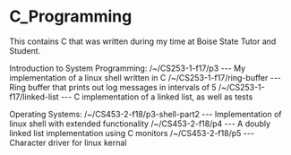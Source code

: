 # C_Programming
This contains C that was written during my time at Boise State Tutor and Student.

Introduction to System Programming:
/~/CS253-1-f17/p3 --- My implementation of a linux shell written in C
/~/CS253-1-f17/ring-buffer --- Ring buffer that prints out log messages in intervals of 5
/~/CS253-1-f17/linked-list --- C implementation of a linked list, as well as tests

Operating Systems:
/~/CS453-2-f18/p3-shell-part2 --- Implementation of linux shell with extended functionality
/~/CS453-2-f18/p4 --- A doubly linked list implementation using C monitors
/~/CS453-2-f18/p5 --- Character driver for linux kernal

